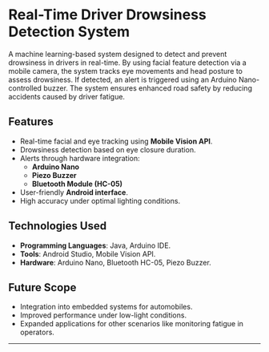 # Real-Time Driver Drowsiness Detection System

A machine learning-based system designed to detect and prevent drowsiness in drivers in real-time. By using facial feature detection via a mobile camera, the system tracks eye movements and head posture to assess drowsiness. If detected, an alert is triggered using an Arduino Nano-controlled buzzer. The system ensures enhanced road safety by reducing accidents caused by driver fatigue.

## Features
- Real-time facial and eye tracking using **Mobile Vision API**.
- Drowsiness detection based on eye closure duration.
- Alerts through hardware integration:
  - **Arduino Nano**
  - **Piezo Buzzer**
  - **Bluetooth Module (HC-05)**
- User-friendly **Android interface**.
- High accuracy under optimal lighting conditions.

## Technologies Used
- **Programming Languages**: Java, Arduino IDE.
- **Tools**: Android Studio, Mobile Vision API.
- **Hardware**: Arduino Nano, Bluetooth HC-05, Piezo Buzzer.

## Future Scope
- Integration into embedded systems for automobiles.
- Improved performance under low-light conditions.
- Expanded applications for other scenarios like monitoring fatigue in operators.

---
